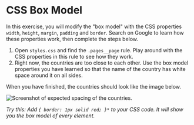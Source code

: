 # CSS Box Model

In this exercise, you will modify the "box model" with the CSS properties `width`, `height`, `margin`, `padding` and `border`. Search on Google to learn how these properties work, then complete the steps below.

1. Open `styles.css` and find the `.pages__page` rule. Play around with the CSS properties in this rule to see how they work.
2. Right now, the countries are too close to each other. Use the box model properties you have learned so that the name of the country has white space around it on all sides.

When you have finished, the countries should look like the image below.

![Screenshot of expected spacing of the countries](/images/7/countries.png).

_Try this: Add `{ border: 1px solid red; }*` to your CSS code. It will show you the box model of every element._
